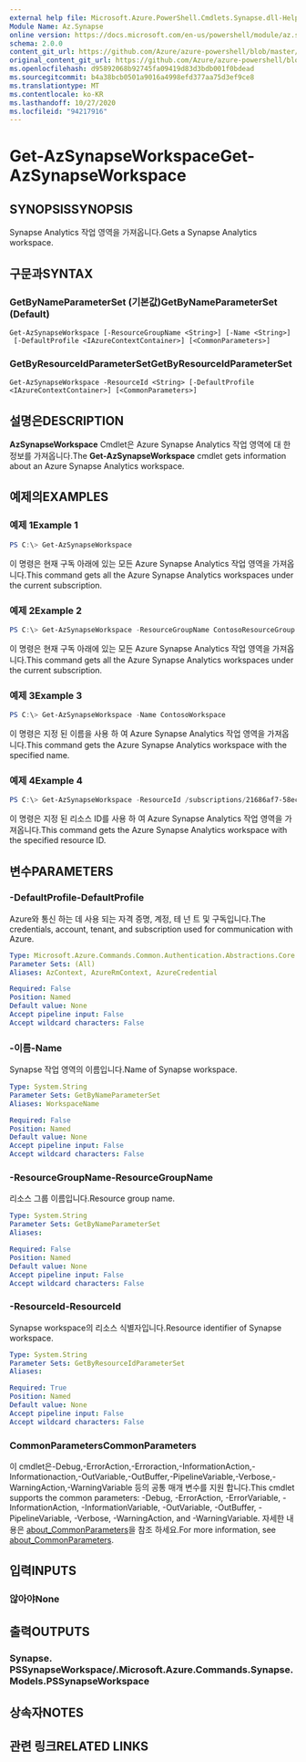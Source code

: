 ```yaml
---
external help file: Microsoft.Azure.PowerShell.Cmdlets.Synapse.dll-Help.xml
Module Name: Az.Synapse
online version: https://docs.microsoft.com/en-us/powershell/module/az.synapse/get-azsynapseworkspace
schema: 2.0.0
content_git_url: https://github.com/Azure/azure-powershell/blob/master/src/Synapse/Synapse/help/Get-AzSynapseWorkspace.md
original_content_git_url: https://github.com/Azure/azure-powershell/blob/master/src/Synapse/Synapse/help/Get-AzSynapseWorkspace.md
ms.openlocfilehash: d95892068b92745fa09419d83d3bdb001f0bdead
ms.sourcegitcommit: b4a38bcb0501a9016a4998efd377aa75d3ef9ce8
ms.translationtype: MT
ms.contentlocale: ko-KR
ms.lasthandoff: 10/27/2020
ms.locfileid: "94217916"
---
```

# <span data-ttu-id="a75aa-101">Get-AzSynapseWorkspace</span><span class="sxs-lookup"><span data-stu-id="a75aa-101">Get-AzSynapseWorkspace</span></span>

## <span data-ttu-id="a75aa-102">SYNOPSIS</span><span class="sxs-lookup"><span data-stu-id="a75aa-102">SYNOPSIS</span></span>
<span data-ttu-id="a75aa-103">Synapse Analytics 작업 영역을 가져옵니다.</span><span class="sxs-lookup"><span data-stu-id="a75aa-103">Gets a Synapse Analytics workspace.</span></span>

## <span data-ttu-id="a75aa-104">구문과</span><span class="sxs-lookup"><span data-stu-id="a75aa-104">SYNTAX</span></span>

### <span data-ttu-id="a75aa-105">GetByNameParameterSet (기본값)</span><span class="sxs-lookup"><span data-stu-id="a75aa-105">GetByNameParameterSet (Default)</span></span>
```
Get-AzSynapseWorkspace [-ResourceGroupName <String>] [-Name <String>]
 [-DefaultProfile <IAzureContextContainer>] [<CommonParameters>]
```

### <span data-ttu-id="a75aa-106">GetByResourceIdParameterSet</span><span class="sxs-lookup"><span data-stu-id="a75aa-106">GetByResourceIdParameterSet</span></span>
```
Get-AzSynapseWorkspace -ResourceId <String> [-DefaultProfile <IAzureContextContainer>] [<CommonParameters>]
```

## <span data-ttu-id="a75aa-107">설명은</span><span class="sxs-lookup"><span data-stu-id="a75aa-107">DESCRIPTION</span></span>
<span data-ttu-id="a75aa-108">**AzSynapseWorkspace** Cmdlet은 Azure Synapse Analytics 작업 영역에 대 한 정보를 가져옵니다.</span><span class="sxs-lookup"><span data-stu-id="a75aa-108">The **Get-AzSynapseWorkspace** cmdlet gets information about an Azure Synapse Analytics workspace.</span></span>

## <span data-ttu-id="a75aa-109">예제의</span><span class="sxs-lookup"><span data-stu-id="a75aa-109">EXAMPLES</span></span>

### <span data-ttu-id="a75aa-110">예제 1</span><span class="sxs-lookup"><span data-stu-id="a75aa-110">Example 1</span></span>
```powershell
PS C:\> Get-AzSynapseWorkspace
```

<span data-ttu-id="a75aa-111">이 명령은 현재 구독 아래에 있는 모든 Azure Synapse Analytics 작업 영역을 가져옵니다.</span><span class="sxs-lookup"><span data-stu-id="a75aa-111">This command gets all the Azure Synapse Analytics workspaces under the current subscription.</span></span>

### <span data-ttu-id="a75aa-112">예제 2</span><span class="sxs-lookup"><span data-stu-id="a75aa-112">Example 2</span></span>
```powershell
PS C:\> Get-AzSynapseWorkspace -ResourceGroupName ContosoResourceGroup
```

<span data-ttu-id="a75aa-113">이 명령은 현재 구독 아래에 있는 모든 Azure Synapse Analytics 작업 영역을 가져옵니다.</span><span class="sxs-lookup"><span data-stu-id="a75aa-113">This command gets all the Azure Synapse Analytics workspaces under the current subscription.</span></span>

### <span data-ttu-id="a75aa-114">예제 3</span><span class="sxs-lookup"><span data-stu-id="a75aa-114">Example 3</span></span>
```powershell
PS C:\> Get-AzSynapseWorkspace -Name ContosoWorkspace
```

<span data-ttu-id="a75aa-115">이 명령은 지정 된 이름을 사용 하 여 Azure Synapse Analytics 작업 영역을 가져옵니다.</span><span class="sxs-lookup"><span data-stu-id="a75aa-115">This command gets the Azure Synapse Analytics workspace with the specified name.</span></span>

### <span data-ttu-id="a75aa-116">예제 4</span><span class="sxs-lookup"><span data-stu-id="a75aa-116">Example 4</span></span>
```powershell
PS C:\> Get-AzSynapseWorkspace -ResourceId /subscriptions/21686af7-58ec-4f4d-9c68-f431f4db4edd/resourceGroups/ContosoResourceGroup/providers/Microsoft.Synapse/workspaces/ContosoWorkspace
```

<span data-ttu-id="a75aa-117">이 명령은 지정 된 리소스 ID를 사용 하 여 Azure Synapse Analytics 작업 영역을 가져옵니다.</span><span class="sxs-lookup"><span data-stu-id="a75aa-117">This command gets the Azure Synapse Analytics workspace with the specified resource ID.</span></span>

## <span data-ttu-id="a75aa-118">변수</span><span class="sxs-lookup"><span data-stu-id="a75aa-118">PARAMETERS</span></span>

### <span data-ttu-id="a75aa-119">-DefaultProfile</span><span class="sxs-lookup"><span data-stu-id="a75aa-119">-DefaultProfile</span></span>
<span data-ttu-id="a75aa-120">Azure와 통신 하는 데 사용 되는 자격 증명, 계정, 테 넌 트 및 구독입니다.</span><span class="sxs-lookup"><span data-stu-id="a75aa-120">The credentials, account, tenant, and subscription used for communication with Azure.</span></span>

```yaml
Type: Microsoft.Azure.Commands.Common.Authentication.Abstractions.Core.IAzureContextContainer
Parameter Sets: (All)
Aliases: AzContext, AzureRmContext, AzureCredential

Required: False
Position: Named
Default value: None
Accept pipeline input: False
Accept wildcard characters: False
```

### <span data-ttu-id="a75aa-121">-이름</span><span class="sxs-lookup"><span data-stu-id="a75aa-121">-Name</span></span>
<span data-ttu-id="a75aa-122">Synapse 작업 영역의 이름입니다.</span><span class="sxs-lookup"><span data-stu-id="a75aa-122">Name of Synapse workspace.</span></span>

```yaml
Type: System.String
Parameter Sets: GetByNameParameterSet
Aliases: WorkspaceName

Required: False
Position: Named
Default value: None
Accept pipeline input: False
Accept wildcard characters: False
```

### <span data-ttu-id="a75aa-123">-ResourceGroupName</span><span class="sxs-lookup"><span data-stu-id="a75aa-123">-ResourceGroupName</span></span>
<span data-ttu-id="a75aa-124">리소스 그룹 이름입니다.</span><span class="sxs-lookup"><span data-stu-id="a75aa-124">Resource group name.</span></span>

```yaml
Type: System.String
Parameter Sets: GetByNameParameterSet
Aliases:

Required: False
Position: Named
Default value: None
Accept pipeline input: False
Accept wildcard characters: False
```

### <span data-ttu-id="a75aa-125">-ResourceId</span><span class="sxs-lookup"><span data-stu-id="a75aa-125">-ResourceId</span></span>
<span data-ttu-id="a75aa-126">Synapse workspace의 리소스 식별자입니다.</span><span class="sxs-lookup"><span data-stu-id="a75aa-126">Resource identifier of Synapse workspace.</span></span>

```yaml
Type: System.String
Parameter Sets: GetByResourceIdParameterSet
Aliases:

Required: True
Position: Named
Default value: None
Accept pipeline input: False
Accept wildcard characters: False
```

### <span data-ttu-id="a75aa-127">CommonParameters</span><span class="sxs-lookup"><span data-stu-id="a75aa-127">CommonParameters</span></span>
<span data-ttu-id="a75aa-128">이 cmdlet은-Debug,-ErrorAction,-Erroraction,-InformationAction,-Informationaction,-OutVariable,-OutBuffer,-PipelineVariable,-Verbose,-WarningAction,-WarningVariable 등의 공통 매개 변수를 지원 합니다.</span><span class="sxs-lookup"><span data-stu-id="a75aa-128">This cmdlet supports the common parameters: -Debug, -ErrorAction, -ErrorVariable, -InformationAction, -InformationVariable, -OutVariable, -OutBuffer, -PipelineVariable, -Verbose, -WarningAction, and -WarningVariable.</span></span> <span data-ttu-id="a75aa-129">자세한 내용은 [about_CommonParameters](http://go.microsoft.com/fwlink/?LinkID=113216)을 참조 하세요.</span><span class="sxs-lookup"><span data-stu-id="a75aa-129">For more information, see [about_CommonParameters](http://go.microsoft.com/fwlink/?LinkID=113216).</span></span>

## <span data-ttu-id="a75aa-130">입력</span><span class="sxs-lookup"><span data-stu-id="a75aa-130">INPUTS</span></span>

### <span data-ttu-id="a75aa-131">않아야</span><span class="sxs-lookup"><span data-stu-id="a75aa-131">None</span></span>

## <span data-ttu-id="a75aa-132">출력</span><span class="sxs-lookup"><span data-stu-id="a75aa-132">OUTPUTS</span></span>

### <span data-ttu-id="a75aa-133">Synapse. PSSynapseWorkspace/.</span><span class="sxs-lookup"><span data-stu-id="a75aa-133">Microsoft.Azure.Commands.Synapse.Models.PSSynapseWorkspace</span></span>

## <span data-ttu-id="a75aa-134">상속자</span><span class="sxs-lookup"><span data-stu-id="a75aa-134">NOTES</span></span>

## <span data-ttu-id="a75aa-135">관련 링크</span><span class="sxs-lookup"><span data-stu-id="a75aa-135">RELATED LINKS</span></span>
